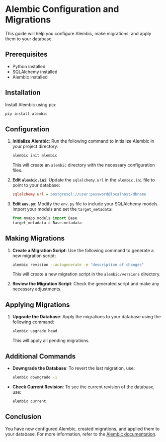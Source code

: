 # Alembic Configuration and Migrations

This guide will help you configure Alembic, make migrations, and apply them to your database.

## Prerequisites

- Python installed
- SQLAlchemy installed
- Alembic installed

## Installation

Install Alembic using pip:

```bash
pip install alembic
```

## Configuration

1. **Initialize Alembic**: Run the following command to initialize Alembic in your project directory:

    ```bash
    alembic init alembic
    ```

    This will create an `alembic` directory with the necessary configuration files.

2. **Edit `alembic.ini`**: Update the `sqlalchemy.url` in the `alembic.ini` file to point to your database:

    ```ini
    sqlalchemy.url = postgresql://user:password@localhost/dbname
    ```

3. **Edit `env.py`**: Modify the `env.py` file to include your SQLAlchemy models. Import your models and set the `target_metadata`:

    ```python
    from myapp.models import Base
    target_metadata = Base.metadata
    ```

## Making Migrations

1. **Create a Migration Script**: Use the following command to generate a new migration script:

    ```bash
    alembic revision --autogenerate -m "description of changes"
    ```

    This will create a new migration script in the `alembic/versions` directory.

2. **Review the Migration Script**: Check the generated script and make any necessary adjustments.

## Applying Migrations

1. **Upgrade the Database**: Apply the migrations to your database using the following command:

    ```bash
    alembic upgrade head
    ```

    This will apply all pending migrations.

## Additional Commands

- **Downgrade the Database**: To revert the last migration, use:

    ```bash
    alembic downgrade -1
    ```

- **Check Current Revision**: To see the current revision of the database, use:

    ```bash
    alembic current
    ```

## Conclusion

You have now configured Alembic, created migrations, and applied them to your database. For more information, refer to the [Alembic documentation](https://alembic.sqlalchemy.org/en/latest/).
